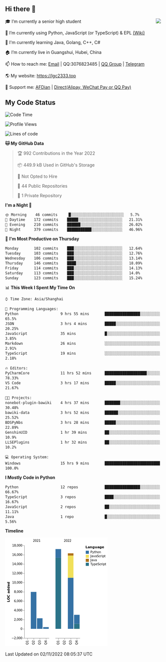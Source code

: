 ## Hi there 👋

<div width="50%">
<img align="right" src="https://github-readme-stats.vercel.app/api?username=lgc2333&show_icons=true" />
</div>

🎓 I’m currently a senior high student

📝 I’m currently using Python, JavaScript (or TypeScript) & EPL [(Wiki)](https://en.wikipedia.org/wiki/Easy_Programming_Language)

📒 I'm currently learning Java, Golang, C++, C#

🏠 I’m currently live in Guangshui, Hubei, China

📫 How to reach me: [Email](mailto:lgc2333@126.com) | QQ:3076823485 | [QQ Group](https://jq.qq.com/?_wv=1027&k=ktwOHdU2) | [Telegram](https://t.me/@lgc2333)

🌎 My website: <https://lgc2333.top>

🤝 Support me: [AFDian](https://afdian.net/@lgc2333) | [Direct(Alipay, WeChat Pay or QQ Pay)](https://s2.loli.net/2022/02/03/MLqe53BjWOAhpcF.png)

## My Code Status

<!--START_SECTION:waka-->
![Code Time](http://img.shields.io/badge/Code%20Time-832%20hrs%206%20mins-blue)

![Profile Views](http://img.shields.io/badge/Profile%20Views-6-blue)

![Lines of code](https://img.shields.io/badge/From%20Hello%20World%20I%27ve%20Written-47%20Thousand%20lines%20of%20code-blue)

**🐱 My GitHub Data** 

> 🏆 992 Contributions in the Year 2022
 > 
> 📦 449.9 kB Used in GitHub's Storage 
 > 
> 🚫 Not Opted to Hire
 > 
> 📜 44 Public Repositories 
 > 
> 🔑 1 Private Repository 
 > 
**I'm a Night 🦉** 

```text
🌞 Morning    46 commits     █░░░░░░░░░░░░░░░░░░░░░░░░   5.7% 
🌆 Daytime    172 commits    █████░░░░░░░░░░░░░░░░░░░░   21.31% 
🌃 Evening    210 commits    ██████░░░░░░░░░░░░░░░░░░░   26.02% 
🌙 Night      379 commits    ███████████░░░░░░░░░░░░░░   46.96%

```
📅 **I'm Most Productive on Thursday** 

```text
Monday       102 commits    ███░░░░░░░░░░░░░░░░░░░░░░   12.64% 
Tuesday      103 commits    ███░░░░░░░░░░░░░░░░░░░░░░   12.76% 
Wednesday    106 commits    ███░░░░░░░░░░░░░░░░░░░░░░   13.14% 
Thursday     146 commits    ████░░░░░░░░░░░░░░░░░░░░░   18.09% 
Friday       114 commits    ███░░░░░░░░░░░░░░░░░░░░░░   14.13% 
Saturday     113 commits    ███░░░░░░░░░░░░░░░░░░░░░░   14.0% 
Sunday       123 commits    ███░░░░░░░░░░░░░░░░░░░░░░   15.24%

```


📊 **This Week I Spent My Time On** 

```text
⌚︎ Time Zone: Asia/Shanghai

💬 Programming Languages: 
Python                   9 hrs 55 mins       ████████████████░░░░░░░░░   65.5% 
JSON                     3 hrs 4 mins        █████░░░░░░░░░░░░░░░░░░░░   20.25% 
JavaScript               35 mins             █░░░░░░░░░░░░░░░░░░░░░░░░   3.85% 
Markdown                 26 mins             ░░░░░░░░░░░░░░░░░░░░░░░░░   2.91% 
TypeScript               19 mins             ░░░░░░░░░░░░░░░░░░░░░░░░░   2.18%

🔥 Editors: 
PyCharmCore              11 hrs 52 mins      ███████████████████░░░░░░   78.33% 
VS Code                  3 hrs 17 mins       █████░░░░░░░░░░░░░░░░░░░░   21.67%

🐱‍💻 Projects: 
nonebot-plugin-bawiki    4 hrs 37 mins       ███████░░░░░░░░░░░░░░░░░░   30.48% 
bawiki-data              3 hrs 52 mins       ██████░░░░░░░░░░░░░░░░░░░   25.52% 
BDSPyNbs                 3 hrs 28 mins       █████░░░░░░░░░░░░░░░░░░░░   22.89% 
GenshinUID               1 hr 39 mins        ██░░░░░░░░░░░░░░░░░░░░░░░   10.9% 
LLSEPlugins              1 hr 32 mins        ██░░░░░░░░░░░░░░░░░░░░░░░   10.2%

💻 Operating System: 
Windows                  15 hrs 9 mins       █████████████████████████   100.0%

```

**I Mostly Code in Python** 

```text
Python                   12 repos            ████████████████░░░░░░░░░   66.67% 
TypeScript               3 repos             ████░░░░░░░░░░░░░░░░░░░░░   16.67% 
JavaScript               2 repos             ██░░░░░░░░░░░░░░░░░░░░░░░   11.11% 
Java                     1 repo              █░░░░░░░░░░░░░░░░░░░░░░░░   5.56%

```


**Timeline**

![Chart not found](https://raw.githubusercontent.com/lgc2333/lgc2333/main/charts/bar_graph.png) 


 Last Updated on 02/11/2022 08:05:37 UTC
<!--END_SECTION:waka-->
